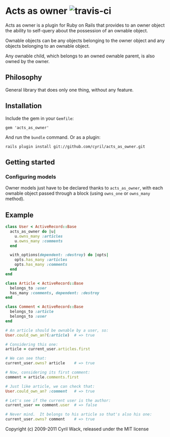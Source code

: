 Acts as owner ![travis-ci](https://secure.travis-ci.org/cyril/acts_as_owner.png)
=============

Acts as owner is a plugin for Ruby on Rails that provides to an owner object the
ability to self-query about the possession of an ownable object.

Ownable objects can be any objects belonging to the owner object and any objects
belonging to an ownable object.

Any ownable child, which belongs to an owned ownable parent, is also owned by
the owner.

Philosophy
----------

General library that does only one thing, without any feature.

Installation
------------

Include the gem in your `Gemfile`:

    gem 'acts_as_owner'

And run the `bundle` command.  Or as a plugin:

    rails plugin install git://github.com/cyril/acts_as_owner.git

Getting started
---------------

### Configuring models

Owner models just have to be declared thanks to `acts_as_owner`, with each
ownable object passed through a block (using `owns_one` or `owns_many` method).

Example
-------

``` ruby
class User < ActiveRecord::Base
  acts_as_owner do |u|
    u.owns_many :articles
    u.owns_many :comments
  end

  with_options(dependent: :destroy) do |opts|
    opts.has_many :articles
    opts.has_many :comments
  end
end

class Article < ActiveRecord::Base
  belongs_to :user
  has_many :comments, dependent: :destroy
end

class Comment < ActiveRecord::Base
  belongs_to :article
  belongs_to :user
end

# An article should be ownable by a user, so:
User.could_own_an?(:article)  # => true

# Considering this one:
article = current_user.articles.first

# We can see that:
current_user.owns? article    # => true

# Now, considering its first comment:
comment = article.comments.first

# Just like article, we can check that:
User.could_own_an? :comment   # => true

# Let's see if the current user is the author:
current_user == comment.user  # => false

# Never mind.  It belongs to his article so that's also his one:
current_user.owns? comment    # => true
```

Copyright (c) 2009-2011 Cyril Wack, released under the MIT license
